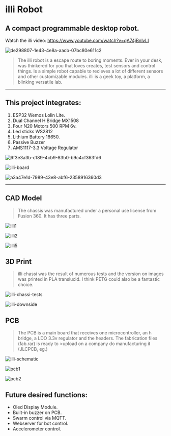 # illi Robot
## A compact programmable desktop robot.

Watch the illi video: https://www.youtube.com/watch?v=qA74jBnlvLI

![de298807-1e43-4e8a-aacb-07bc80e611c2](https://github.com/cassio-hsp/illi/assets/38111232/43dd9743-0c51-4910-ab54-05e66cd5b1e9)

>The illi robot is a escape route to boring moments. 
>Ever in your desk, was thinkered for you that loves creates, test sensors and control things.
>Is a simple robot capable to recieves a lot of different sensors and other customizable modules. 
>illi is a geek toy, a platform, a blinking versatile lab.

---

## This project integrates:
1. ESP32 Wemos Lolin Lite.
2. Dual Channel H Bridge MX1508
3. Four N20 Motors 500 RPM 6v.
4. Led sticks WS2812
5. Lithium Battery 18650.
6. Passive Buzzer
7. AMS1117-3.3 Voltage Regulator

![6f3e3a3b-c189-4cb9-83b0-b9c4cf363fd6](https://github.com/cassio-hsp/illi/assets/38111232/44ca9452-f09c-4d6a-b2d1-48b5c135ad09)
  
![illi-board](https://github.com/cassio-hsp/illi/assets/38111232/e9c04319-5a2a-4242-b593-b36cd923d8ba)

![a3a47e1d-7989-43e8-abf6-2358916360d3](https://github.com/cassio-hsp/illi/assets/38111232/3d253763-553d-4de6-8c7b-00fbae2b04f8)

---

## CAD Model

>The chassis was manufactured under a personal use license from Fusion 360. It has three parts.

![illi1](https://github.com/cassio-hsp/illi/assets/38111232/86ba09ef-5c52-44b1-bbed-d3d01af795bb)

![illi2](https://github.com/cassio-hsp/illi/assets/38111232/68c9c109-258a-4bc2-927d-e5334d6f0071)

![illi5](https://github.com/cassio-hsp/illi/assets/38111232/e9e248cc-d94d-4ca3-bfed-9dcfcaf2557b)

## 3D Print

>illi chassi was the result of numerous tests and the version on images was printed in PLA translucid. I think PETG could also be a fantastic choice.

![illi-chassi-tests](https://github.com/cassio-hsp/illi-robot/assets/38111232/db2de553-ee46-4761-a740-bad55883d44d)

![illi-downside](https://github.com/cassio-hsp/illi-robot/assets/38111232/3e3ba373-bec9-462e-946b-5d67c0535972)


## PCB 
>The PCB is a main board that receives one microcontroller, an h bridge, a LDO 3.3v regulator and the headers. The fabrication files (fab.rar) is ready to >upload on a company do manufacturing it (JLCPCB, eg.)

![illi-schematic](https://github.com/cassio-hsp/illi/assets/38111232/6f347280-a710-43ec-a061-724df1f1a508)

![pcb1](https://github.com/cassio-hsp/illi/assets/38111232/7edd37e5-0d3d-40af-a840-9216a17acebc)

![pcb2](https://github.com/cassio-hsp/illi/assets/38111232/eac1569e-5f03-434f-8548-c87c468008f7)


## Future desired functions:
* Oled Display Module.
* Built-in buzzer on PCB.
* Swarm control via MQTT.
* Webserver for bot control.
* Accelerometer control.
